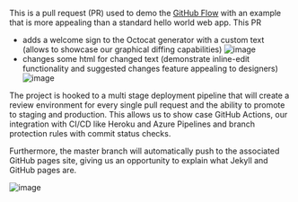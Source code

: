 This is a pull request (PR) used to demo the [GitHub Flow](https://guides.github.com/introduction/flow/) with an example that is more appealing than a standard hello world web app. This PR

* adds a welcome sign to the Octocat generator with a custom text (allows to showcase our graphical diffing capabilities)
![image](https://user-images.githubusercontent.com/1872314/59567763-31f01580-9072-11e9-9794-c7bd3fea84fa.png)
* changes some html for changed text (demonstrate inline-edit functionality and suggested changes feature appealing to designers)
![image](https://user-images.githubusercontent.com/26060123/59352339-aba99b80-8d20-11e9-88ca-64198f4a564f.png)

The project is hooked to a multi stage deployment pipeline that will create a review environment for every single pull request and the ability to promote to staging and production. This allows us to show case GitHub Actions, our integration with CI/CD like Heroku and Azure Pipelines and branch protection rules with commit status checks.

Furthermore,  the master branch will automatically push to the associated GitHub pages site, giving us an opportunity to explain what Jekyll and GitHub pages are.

![image](https://user-images.githubusercontent.com/1872314/59351139-fd9cf200-8d1d-11e9-8657-1059be1ee3e3.png)

